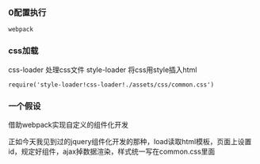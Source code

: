 
### 0配置执行
```
webpack
```

### css加载
css-loader 处理css文件
style-loader 将css用style插入html
```
require('style-loader!css-loader!./assets/css/common.css')

```

### 一个假设

借助webpack实现自定义的组件化开发

正如今天我见到过的jquery组件化开发的那种，load读取html模板，页面上设置id，规定好组件，ajax掉数据渲染，样式统一写在common.css里面